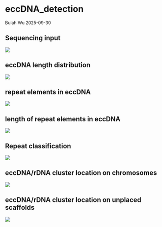 eccDNA_detection
================
Bulah Wu
2025-09-30

## Sequencing input

![](misc/mapped_bases_sample.png)

## eccDNA length distribution

![](misc/dist_sample.png)

## repeat elements in eccDNA

![](misc/rep_num_len_by_sp.png)

## length of repeat elements in eccDNA

![](misc/rep_len_by_sp_with_None.png)

## Repeat classification

![](misc/rdna_ecc_class2.png)

## eccDNA/rDNA cluster location on chromosomes

![](misc/rdna_ecc_location_chromosome.png)

## eccDNA/rDNA cluster location on unplaced scaffolds

![](misc/rdna_ecc_location_unplaced.png)
